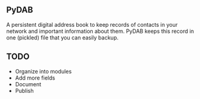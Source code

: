 ## PyDAB
A persistent digital address book to keep records of contacts in your network and important information about them. PyDAB keeps this record in one (pickled) file that you can easily backup.

## TODO
- Organize into modules
- Add more fields
- Document
- Publish
